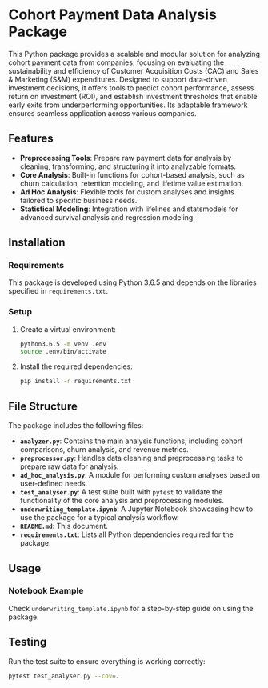# Cohort Payment Data Analysis Package
This Python package provides a scalable and modular solution for analyzing cohort payment data from companies, focusing on evaluating the sustainability and efficiency of Customer Acquisition Costs (CAC) and Sales & Marketing (S&M) expenditures. Designed to support data-driven investment decisions, it offers tools to predict cohort performance, assess return on investment (ROI), and establish investment thresholds that enable early exits from underperforming opportunities. Its adaptable framework ensures seamless application across various companies.

## Features
- **Preprocessing Tools**: Prepare raw payment data for analysis by cleaning, transforming, and structuring it into analyzable formats.
- **Core Analysis**: Built-in functions for cohort-based analysis, such as churn calculation, retention modeling, and lifetime value estimation.
- **Ad Hoc Analysis**: Flexible tools for custom analyses and insights tailored to specific business needs.
- **Statistical Modeling**: Integration with lifelines and statsmodels for advanced survival analysis and regression modeling.

## Installation

### Requirements
This package is developed using Python 3.6.5 and depends on the libraries specified in `requirements.txt`.

### Setup
1. Create a virtual environment:
    ```bash
    python3.6.5 -m venv .env
    source .env/bin/activate
    ```
2. Install the required dependencies:
    ```bash
    pip install -r requirements.txt
    ```

## File Structure
The package includes the following files:
- **`analyzer.py`**: Contains the main analysis functions, including cohort comparisons, churn analysis, and revenue metrics.
- **`preprocessor.py`**: Handles data cleaning and preprocessing tasks to prepare raw data for analysis.
- **`ad_hoc_analysis.py`**: A module for performing custom analyses based on user-defined needs.
- **`test_analyser.py`**: A test suite built with `pytest` to validate the functionality of the core analysis and preprocessing modules.
- **`underwriting_template.ipynb`**: A Jupyter Notebook showcasing how to use the package for a typical analysis workflow.
- **`README.md`**: This document.
- **`requirements.txt`**: Lists all Python dependencies required for the package.

## Usage
### Notebook Example
Check `underwriting_template.ipynb` for a step-by-step guide on using the package.

## Testing
Run the test suite to ensure everything is working correctly:
```bash
pytest test_analyser.py --cov=.
